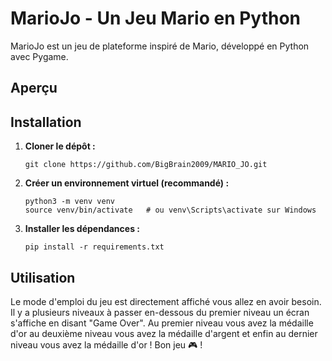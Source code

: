 # MarioJo - Un Jeu Mario en Python

MarioJo est un jeu de plateforme inspiré de Mario, développé en Python avec Pygame.

## Aperçu








## Installation

1.  **Cloner le dépôt :**
    ```
    git clone https://github.com/BigBrain2009/MARIO_JO.git
    
    ```

2.  **Créer un environnement virtuel (recommandé) :**
    ```
    python3 -m venv venv
    source venv/bin/activate   # ou venv\Scripts\activate sur Windows
    ```

3.  **Installer les dépendances :**
    ```
    pip install -r requirements.txt
    ```

## Utilisation

Le mode d'emploi du jeu est directement affiché vous allez en avoir besoin.
Il y a plusieurs niveaux à passer en-dessous du premier niveau un écran s'affiche en disant "Game Over".
Au premier niveau vous avez la médaille d'or au deuxième niveau vous avez la médaille d'argent et enfin au dernier niveau vous avez la médaille d'or !
Bon jeu 🎮 !


